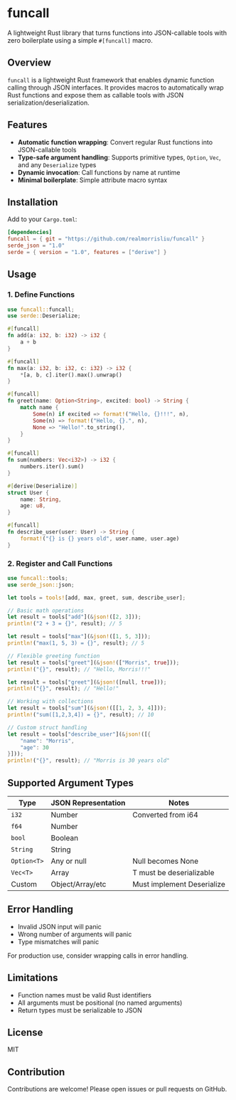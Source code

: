 # funcall
A lightweight Rust library that turns functions into JSON-callable tools with zero boilerplate using a simple `#[funcall]` macro.

## Overview

`funcall` is a lightweight Rust framework that enables dynamic function calling through JSON interfaces. It provides macros to automatically wrap Rust functions and expose them as callable tools with JSON serialization/deserialization.

## Features

- **Automatic function wrapping**: Convert regular Rust functions into JSON-callable tools
- **Type-safe argument handling**: Supports primitive types, `Option`, `Vec`, and any `Deserialize` types
- **Dynamic invocation**: Call functions by name at runtime
- **Minimal boilerplate**: Simple attribute macro syntax

## Installation

Add to your `Cargo.toml`:

```toml
[dependencies]
funcall = { git = "https://github.com/realmorrisliu/funcall" }
serde_json = "1.0"
serde = { version = "1.0", features = ["derive"] }
```

## Usage

### 1. Define Functions

```rust
use funcall::funcall;
use serde::Deserialize;

#[funcall]
fn add(a: i32, b: i32) -> i32 {
    a + b
}

#[funcall]
fn max(a: i32, b: i32, c: i32) -> i32 {
    *[a, b, c].iter().max().unwrap()
}

#[funcall]
fn greet(name: Option<String>, excited: bool) -> String {
    match name {
        Some(n) if excited => format!("Hello, {}!!!", n),
        Some(n) => format!("Hello, {}.", n),
        None => "Hello!".to_string(),
    }
}

#[funcall]
fn sum(numbers: Vec<i32>) -> i32 {
    numbers.iter().sum()
}

#[derive(Deserialize)]
struct User {
    name: String,
    age: u8,
}

#[funcall]
fn describe_user(user: User) -> String {
    format!("{} is {} years old", user.name, user.age)
}
```

### 2. Register and Call Functions

```rust
use funcall::tools;
use serde_json::json;

let tools = tools![add, max, greet, sum, describe_user];

// Basic math operations
let result = tools["add"](&json!([2, 3]));
println!("2 + 3 = {}", result); // 5

let result = tools["max"](&json!([1, 5, 3]));
println!("max(1, 5, 3) = {}", result); // 5

// Flexible greeting function
let result = tools["greet"](&json!(["Morris", true]));
println!("{}", result); // "Hello, Morris!!!"

let result = tools["greet"](&json!([null, true]));
println!("{}", result); // "Hello!"

// Working with collections
let result = tools["sum"](&json!([[1, 2, 3, 4]]));
println!("sum([1,2,3,4]) = {}", result); // 10

// Custom struct handling
let result = tools["describe_user"](&json!([{
    "name": "Morris",
    "age": 30
}]));
println!("{}", result); // "Morris is 30 years old"
```

## Supported Argument Types

| Type       | JSON Representation | Notes                      |
|------------|---------------------|----------------------------|
| `i32`      | Number              | Converted from i64         |
| `f64`      | Number              |                            |
| `bool`     | Boolean             |                            |
| `String`   | String              |                            |
| `Option<T>`| Any or null         | Null becomes None          |
| `Vec<T>`   | Array               | T must be deserializable   |
| Custom     | Object/Array/etc    | Must implement Deserialize |

## Error Handling

- Invalid JSON input will panic
- Wrong number of arguments will panic
- Type mismatches will panic

For production use, consider wrapping calls in error handling.

## Limitations

- Function names must be valid Rust identifiers
- All arguments must be positional (no named arguments)
- Return types must be serializable to JSON

## License

MIT

## Contribution

Contributions are welcome! Please open issues or pull requests on GitHub.
